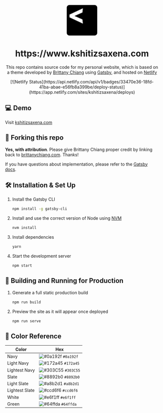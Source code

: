 <div align="center">
  <img alt="Logo" src="https://raw.githubusercontent.com/kshitiz-saxena/kshitizsaxena-www/master/src/images/logo.png" width="100" />
</div>
<h1 align="center">
  https://www.kshitizsaxena.com
</h1>
<p align="center">
  This repo contains source code for my personal website, which is based on a theme developed by <a href="https://brittanychiang.com" target="_blank">Brittany Chiang</a> using <a href="https://www.gatsbyjs.org/" target="_blank">Gatsby</a>, and hosted on <a href="https://www.netlify.com" target="_blank">Netlify</a>
</p>
<p align="center">
  [![Netlify Status](https://api.netlify.com/api/v1/badges/33470e36-18fd-41ba-abae-e56fb8a399be/deploy-status)](https://app.netlify.com/sites/kshitizsaxena/deploys)
</p>

## 💻 Demo

Visit [kshitizsaxena.com](https://www.kshitizsaxena.com)

## 🚨 Forking this repo

**Yes, with attribution**. Please give Brittany Chiang proper credit by linking back to [brittanychiang.com](https://brittanychiang.com). Thanks!

If you have questions about implementation, please refer to the [Gatsby docs](https://www.gatsbyjs.org/docs/).

## 🛠 Installation & Set Up

1. Install the Gatsby CLI

   ```sh
   npm install -g gatsby-cli
   ```

2. Install and use the correct version of Node using [NVM](https://github.com/nvm-sh/nvm)

   ```sh
   nvm install
   ```

3. Install dependencies

   ```sh
   yarn
   ```

4. Start the development server

   ```sh
   npm start
   ```

## 🚀 Building and Running for Production

1. Generate a full static production build

   ```sh
   npm run build
   ```

1. Preview the site as it will appear once deployed

   ```sh
   npm run serve
   ```

## 🎨 Color Reference

| Color          | Hex                                                                |
| -------------- | ------------------------------------------------------------------ |
| Navy           | ![#0a192f](https://via.placeholder.com/10/0a192f?text=+) `#0a192f` |
| Light Navy     | ![#172a45](https://via.placeholder.com/10/0a192f?text=+) `#172a45` |
| Lightest Navy  | ![#303C55](https://via.placeholder.com/10/303C55?text=+) `#303C55` |
| Slate          | ![#8892b0](https://via.placeholder.com/10/8892b0?text=+) `#8892b0` |
| Light Slate    | ![#a8b2d1](https://via.placeholder.com/10/a8b2d1?text=+) `#a8b2d1` |
| Lightest Slate | ![#ccd6f6](https://via.placeholder.com/10/ccd6f6?text=+) `#ccd6f6` |
| White          | ![#e6f1ff](https://via.placeholder.com/10/e6f1ff?text=+) `#e6f1ff` |
| Green          | ![#64ffda](https://via.placeholder.com/10/64ffda?text=+) `#64ffda` |
